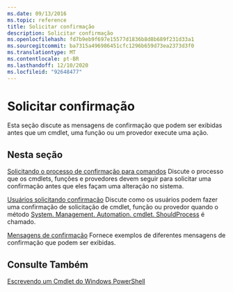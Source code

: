 ```yaml
---
ms.date: 09/13/2016
ms.topic: reference
title: Solicitar confirmação
description: Solicitar confirmação
ms.openlocfilehash: fd7b9eb9f697e15577d1836b8d8b689f231d33a1
ms.sourcegitcommit: ba7315a496986451cfc1296b659d73ea2373d3f0
ms.translationtype: MT
ms.contentlocale: pt-BR
ms.lasthandoff: 12/10/2020
ms.locfileid: "92648477"
---
```

# <a name="requesting-confirmation"></a>Solicitar confirmação

Esta seção discute as mensagens de confirmação que podem ser exibidas antes que um cmdlet, uma função ou um provedor execute uma ação.

## <a name="in-this-section"></a>Nesta seção

[Solicitando o processo de confirmação para comandos](./requesting-confirmation-from-cmdlets.md) Discute o processo que os cmdlets, funções e provedores devem seguir para solicitar uma confirmação antes que eles façam uma alteração no sistema.

[Usuários solicitando confirmação](./users-requesting-confirmation.md) Discute como os usuários podem fazer uma confirmação de solicitação de cmdlet, função ou provedor quando o método [System. Management. Automation. cmdlet. ShouldProcess](/dotnet/api/System.Management.Automation.Cmdlet.ShouldProcess) é chamado.

[Mensagens de confirmação](./confirmation-messages.md) Fornece exemplos de diferentes mensagens de confirmação que podem ser exibidas.

## <a name="see-also"></a>Consulte Também

[Escrevendo um Cmdlet do Windows PowerShell](./writing-a-windows-powershell-cmdlet.md)
